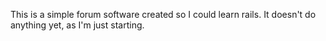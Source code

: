 This is a simple forum software created so I could learn rails. It doesn't do anything yet, as I'm just starting.
